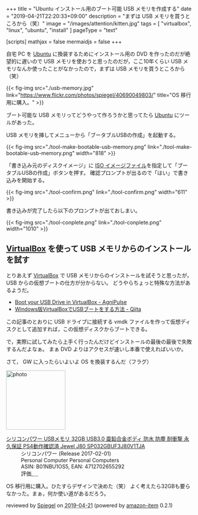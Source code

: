 +++
title = "Ubuntu インストール用のブート可能 USB メモリを作成する"
date = "2019-04-21T22:20:33+09:00"
description = "まずは USB メモリを買うところから（笑）"
image = "/images/attention/kitten.jpg"
tags = [ "virtualbox", "linux", "ubuntu", "install" ]
pageType = "text"

[scripts]
  mathjax = false
  mermaidjs = false
+++

自宅 PC を [Ubuntu] に換装するためにインストール用の DVD を作ったのだが絶望的に遅いので USB メモリを使おうと思ったのだが，ここ10年くらい USB メモリなんか使ったことがなかったので，まずは USB メモリを買うところから（笑）

{{< fig-img src="./usb-memory.jpg" link="https://www.flickr.com/photos/spiegel/40690049803/" title="OS 移行用に購入。" >}}

ブート可能な USB メモリってどうやって作ろうかと思ってたら [Ubuntu] にツールがあった。

USB メモリを挿してメニューから「ブータブルUSBの作成」を起動する。

{{< fig-img src="./tool-make-bootable-usb-memory.png" link="./tool-make-bootable-usb-memory.png" width="818" >}}

「書き込み元のディスクイメージ」に [ISO イメージファイル](http://www.ubuntulinux.jp/download/ja-remix "Ubuntu Desktop 日本語 Remixのダウンロード | Ubuntu Japanese Team")を指定して「ブータブルUSBの作成」ボタンを押す。
確認プロンプトが出るので「はい」で書き込みを開始する。

{{< fig-img src="./tool-confirm.png" link="./tool-confirm.png" width="611" >}}

書き込みが完了したら以下のプロンプトが出ておしまい。

{{< fig-img src="./tool-conplete.png" link="./tool-conplete.png" width="1010" >}}

## [VirtualBox] を使って USB メモリからのインストールを試す

とりあえず [VirtualBox] で USB メモリからのインストールを試そうと思ったが， USB からの仮想ブートの仕方が分からない。
どうやらちょっと特殊な方法があるようだ。

- [Boot your USB Drive in VirtualBox - AgniPulse](http://agnipulse.com/2009/07/boot-your-usb-drive-in-virtualbox/)
- [Windows版VirtualBoxでUSBブートをする方法 - Qiita](https://qiita.com/ta_b0_/items/6946f6e62b6a8c5bb4bc)

この記事のとおりに USB ドライブに接続する vmdk ファイルを作って仮想ディスクとして追加すれば，この仮想ディスクからブートできる。

で，実際に試してみたら上手く行ったんだけどインストールの最後の最後で失敗するんだよなぁ。
まぁ DVD よりはアクセスが速いし本番で使えればいいか。

さて， GW に入ったらいよいよ OS を換装するんだ（フラグ）

[Ubuntu]: https://www.ubuntu.com/ "The leading operating system for PCs, IoT devices, servers and the cloud | Ubuntu"
[VirtualBox]: https://www.virtualbox.org/ "Oracle VM VirtualBox"

<div class="hreview">
  <div class="photo"><a class="item url" href="https://www.amazon.co.jp/%E3%82%B7%E3%83%AA%E3%82%B3%E3%83%B3%E3%83%91%E3%83%AF%E3%83%BC-USB%E3%83%A1%E3%83%A2%E3%83%AA-%E4%BA%9C%E9%89%9B%E5%90%88%E9%87%91%E3%83%9C%E3%83%87%E3%82%A3-PS4%E5%8B%95%E4%BD%9C%E7%A2%BA%E8%AA%8D%E6%B8%88-SP032GBUF3J80V1TJA/dp/B01NBU1OS5?psc=1&SubscriptionId=AKIAJYVUJ3DMTLAECTHA&tag=baldandersinf-22&linkCode=xm2&camp=2025&creative=165953&creativeASIN=B01NBU1OS5"><img src="https://images-fe.ssl-images-amazon.com/images/I/317fsDSqG8L._SL160_.jpg" width="160" alt="photo"></a></div>
  <dl class="fn">
    <dt><a href="https://www.amazon.co.jp/%E3%82%B7%E3%83%AA%E3%82%B3%E3%83%B3%E3%83%91%E3%83%AF%E3%83%BC-USB%E3%83%A1%E3%83%A2%E3%83%AA-%E4%BA%9C%E9%89%9B%E5%90%88%E9%87%91%E3%83%9C%E3%83%87%E3%82%A3-PS4%E5%8B%95%E4%BD%9C%E7%A2%BA%E8%AA%8D%E6%B8%88-SP032GBUF3J80V1TJA/dp/B01NBU1OS5?psc=1&SubscriptionId=AKIAJYVUJ3DMTLAECTHA&tag=baldandersinf-22&linkCode=xm2&camp=2025&creative=165953&creativeASIN=B01NBU1OS5">シリコンパワー USBメモリ 32GB USB3.0  亜鉛合金ボディ 防水 防塵 耐衝撃  永久保証 PS4動作確認済 Jewel J80 SP032GBUF3J80V1TJA</a></dt>
    <dd>シリコンパワー (Release 2017-02-01)</dd>
    <dd>Personal Computer Personal Computers</dd>
    <dd>ASIN: B01NBU1OS5, EAN: 4712702655292</dd>
    <dd>評価<abbr class="rating fa-sm" title="4">&nbsp;<i class="fas fa-star"></i>&nbsp;<i class="fas fa-star"></i>&nbsp;<i class="fas fa-star"></i>&nbsp;<i class="fas fa-star"></i>&nbsp;<i class="far fa-star"></i></abbr></dd>
  </dl>
  <p class="description">OS 移行用に購入。ひたすらデザインで決めた（笑） よく考えたら32GBも要らなかった。まぁ，何か使い道があるだろう。</p>
  <p class="powered-by" >reviewed by <a href='#maker' class='reviewer'>Spiegel</a> on <abbr class="dtreviewed" title="2019-04-21">2019-04-21</abbr> (powered by <a href="https://github.com/spiegel-im-spiegel/amazon-item" >amazon-item</a> 0.2.1)</p>
</div>
